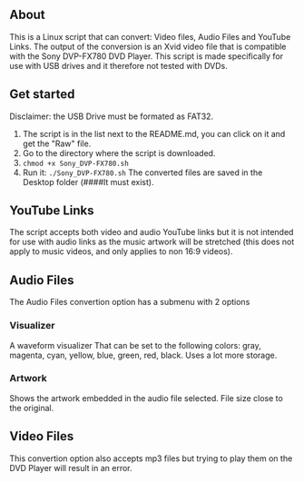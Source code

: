 ## About
This is a Linux script that can convert: Video files, Audio Files and YouTube Links.
The output of the conversion is an Xvid video file that is compatible with the Sony DVP-FX780 DVD Player.
This script is made specifically for use with USB drives and it therefore not tested with DVDs.
## Get started
Disclaimer: the USB Drive must be formated as FAT32.
1. The script is in the list next to the README.md, you can click on it and get the "Raw" file.
2. Go to the directory where the script is downloaded. 
3. `chmod +x Sony_DVP-FX780.sh`
4. Run it: `./Sony_DVP-FX780.sh`
The converted files are saved in the Desktop folder (####It must exist).
## YouTube Links
The script accepts both video and audio YouTube links but it is not intended for use with audio links as the music artwork will be stretched (this does not apply to music videos, and only applies to non 16:9 videos).
## Audio Files
The Audio Files convertion option has a submenu with 2 options
### Visualizer
A waveform visualizer That can be set to the following colors: gray, magenta, cyan, yellow, blue, green, red, black.
Uses a lot more storage.
### Artwork
Shows the artwork embedded in the audio file selected.
File size close to the original.
## Video Files
This convertion option also accepts mp3 files but trying to play them on the DVD Player will result in an error.
